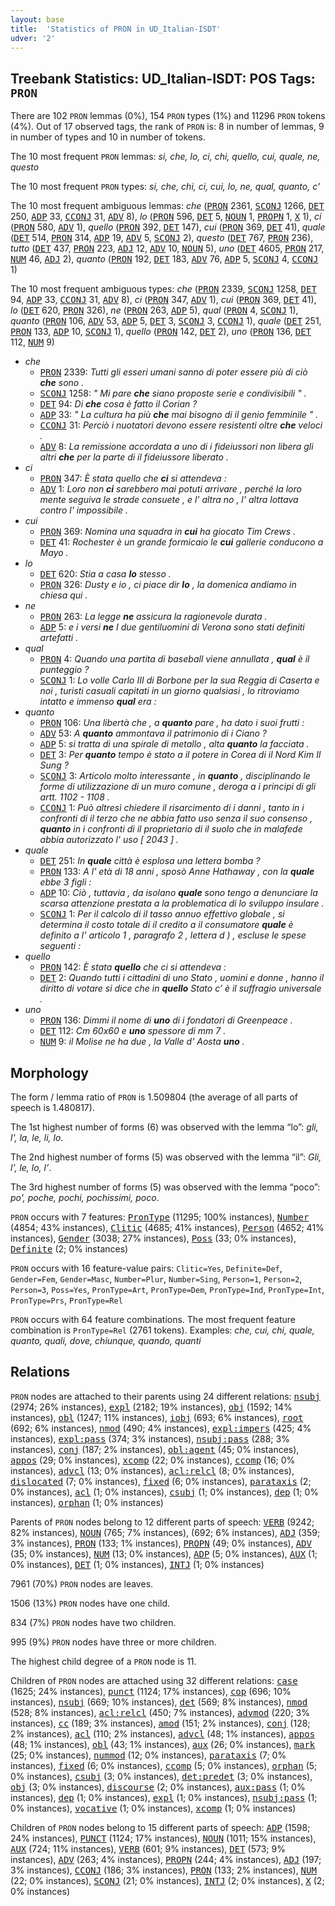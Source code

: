 ```yaml
---
layout: base
title:  'Statistics of PRON in UD_Italian-ISDT'
udver: '2'
---
```


## Treebank Statistics: UD_Italian-ISDT: POS Tags: `PRON`

There are 102 `PRON` lemmas (0%), 154 `PRON` types (1%) and 11296 `PRON` tokens (4%).
Out of 17 observed tags, the rank of `PRON` is: 8 in number of lemmas, 9 in number of types and 10 in number of tokens.

The 10 most frequent `PRON` lemmas: <em>si, che, lo, ci, chi, quello, cui, quale, ne, questo</em>

The 10 most frequent `PRON` types:  <em>si, che, chi, ci, cui, lo, ne, qual, quanto, c'</em>

The 10 most frequent ambiguous lemmas: <em>che</em> (<tt><a href="it_isdt-pos-PRON.html">PRON</a></tt> 2361, <tt><a href="it_isdt-pos-SCONJ.html">SCONJ</a></tt> 1266, <tt><a href="it_isdt-pos-DET.html">DET</a></tt> 250, <tt><a href="it_isdt-pos-ADP.html">ADP</a></tt> 33, <tt><a href="it_isdt-pos-CCONJ.html">CCONJ</a></tt> 31, <tt><a href="it_isdt-pos-ADV.html">ADV</a></tt> 8), <em>lo</em> (<tt><a href="it_isdt-pos-PRON.html">PRON</a></tt> 596, <tt><a href="it_isdt-pos-DET.html">DET</a></tt> 5, <tt><a href="it_isdt-pos-NOUN.html">NOUN</a></tt> 1, <tt><a href="it_isdt-pos-PROPN.html">PROPN</a></tt> 1, <tt><a href="it_isdt-pos-X.html">X</a></tt> 1), <em>ci</em> (<tt><a href="it_isdt-pos-PRON.html">PRON</a></tt> 580, <tt><a href="it_isdt-pos-ADV.html">ADV</a></tt> 1), <em>quello</em> (<tt><a href="it_isdt-pos-PRON.html">PRON</a></tt> 392, <tt><a href="it_isdt-pos-DET.html">DET</a></tt> 147), <em>cui</em> (<tt><a href="it_isdt-pos-PRON.html">PRON</a></tt> 369, <tt><a href="it_isdt-pos-DET.html">DET</a></tt> 41), <em>quale</em> (<tt><a href="it_isdt-pos-DET.html">DET</a></tt> 514, <tt><a href="it_isdt-pos-PRON.html">PRON</a></tt> 314, <tt><a href="it_isdt-pos-ADP.html">ADP</a></tt> 19, <tt><a href="it_isdt-pos-ADV.html">ADV</a></tt> 5, <tt><a href="it_isdt-pos-SCONJ.html">SCONJ</a></tt> 2), <em>questo</em> (<tt><a href="it_isdt-pos-DET.html">DET</a></tt> 767, <tt><a href="it_isdt-pos-PRON.html">PRON</a></tt> 236), <em>tutto</em> (<tt><a href="it_isdt-pos-DET.html">DET</a></tt> 437, <tt><a href="it_isdt-pos-PRON.html">PRON</a></tt> 223, <tt><a href="it_isdt-pos-ADJ.html">ADJ</a></tt> 12, <tt><a href="it_isdt-pos-ADV.html">ADV</a></tt> 10, <tt><a href="it_isdt-pos-NOUN.html">NOUN</a></tt> 5), <em>uno</em> (<tt><a href="it_isdt-pos-DET.html">DET</a></tt> 4605, <tt><a href="it_isdt-pos-PRON.html">PRON</a></tt> 217, <tt><a href="it_isdt-pos-NUM.html">NUM</a></tt> 46, <tt><a href="it_isdt-pos-ADJ.html">ADJ</a></tt> 2), <em>quanto</em> (<tt><a href="it_isdt-pos-PRON.html">PRON</a></tt> 192, <tt><a href="it_isdt-pos-DET.html">DET</a></tt> 183, <tt><a href="it_isdt-pos-ADV.html">ADV</a></tt> 76, <tt><a href="it_isdt-pos-ADP.html">ADP</a></tt> 5, <tt><a href="it_isdt-pos-SCONJ.html">SCONJ</a></tt> 4, <tt><a href="it_isdt-pos-CCONJ.html">CCONJ</a></tt> 1)

The 10 most frequent ambiguous types:  <em>che</em> (<tt><a href="it_isdt-pos-PRON.html">PRON</a></tt> 2339, <tt><a href="it_isdt-pos-SCONJ.html">SCONJ</a></tt> 1258, <tt><a href="it_isdt-pos-DET.html">DET</a></tt> 94, <tt><a href="it_isdt-pos-ADP.html">ADP</a></tt> 33, <tt><a href="it_isdt-pos-CCONJ.html">CCONJ</a></tt> 31, <tt><a href="it_isdt-pos-ADV.html">ADV</a></tt> 8), <em>ci</em> (<tt><a href="it_isdt-pos-PRON.html">PRON</a></tt> 347, <tt><a href="it_isdt-pos-ADV.html">ADV</a></tt> 1), <em>cui</em> (<tt><a href="it_isdt-pos-PRON.html">PRON</a></tt> 369, <tt><a href="it_isdt-pos-DET.html">DET</a></tt> 41), <em>lo</em> (<tt><a href="it_isdt-pos-DET.html">DET</a></tt> 620, <tt><a href="it_isdt-pos-PRON.html">PRON</a></tt> 326), <em>ne</em> (<tt><a href="it_isdt-pos-PRON.html">PRON</a></tt> 263, <tt><a href="it_isdt-pos-ADP.html">ADP</a></tt> 5), <em>qual</em> (<tt><a href="it_isdt-pos-PRON.html">PRON</a></tt> 4, <tt><a href="it_isdt-pos-SCONJ.html">SCONJ</a></tt> 1), <em>quanto</em> (<tt><a href="it_isdt-pos-PRON.html">PRON</a></tt> 106, <tt><a href="it_isdt-pos-ADV.html">ADV</a></tt> 53, <tt><a href="it_isdt-pos-ADP.html">ADP</a></tt> 5, <tt><a href="it_isdt-pos-DET.html">DET</a></tt> 3, <tt><a href="it_isdt-pos-SCONJ.html">SCONJ</a></tt> 3, <tt><a href="it_isdt-pos-CCONJ.html">CCONJ</a></tt> 1), <em>quale</em> (<tt><a href="it_isdt-pos-DET.html">DET</a></tt> 251, <tt><a href="it_isdt-pos-PRON.html">PRON</a></tt> 133, <tt><a href="it_isdt-pos-ADP.html">ADP</a></tt> 10, <tt><a href="it_isdt-pos-SCONJ.html">SCONJ</a></tt> 1), <em>quello</em> (<tt><a href="it_isdt-pos-PRON.html">PRON</a></tt> 142, <tt><a href="it_isdt-pos-DET.html">DET</a></tt> 2), <em>uno</em> (<tt><a href="it_isdt-pos-PRON.html">PRON</a></tt> 136, <tt><a href="it_isdt-pos-DET.html">DET</a></tt> 112, <tt><a href="it_isdt-pos-NUM.html">NUM</a></tt> 9)


* <em>che</em>
  * <tt><a href="it_isdt-pos-PRON.html">PRON</a></tt> 2339: <em>Tutti gli esseri umani sanno di poter essere più di ciò <b>che</b> sono .</em>
  * <tt><a href="it_isdt-pos-SCONJ.html">SCONJ</a></tt> 1258: <em>" Mi pare <b>che</b> siano proposte serie e condivisibili " .</em>
  * <tt><a href="it_isdt-pos-DET.html">DET</a></tt> 94: <em>Di <b>che</b> cosa è fatto il Corian ?</em>
  * <tt><a href="it_isdt-pos-ADP.html">ADP</a></tt> 33: <em>" La cultura ha più <b>che</b> mai bisogno di il genio femminile " .</em>
  * <tt><a href="it_isdt-pos-CCONJ.html">CCONJ</a></tt> 31: <em>Perciò i nuotatori devono essere resistenti oltre <b>che</b> veloci .</em>
  * <tt><a href="it_isdt-pos-ADV.html">ADV</a></tt> 8: <em>La remissione accordata a uno di i fideiussori non libera gli altri <b>che</b> per la parte di il fideiussore liberato .</em>
* <em>ci</em>
  * <tt><a href="it_isdt-pos-PRON.html">PRON</a></tt> 347: <em>È stata quello che <b>ci</b> si attendeva :</em>
  * <tt><a href="it_isdt-pos-ADV.html">ADV</a></tt> 1: <em>Loro non <b>ci</b> sarebbero mai potuti arrivare , perché la loro mente seguiva le strade consuete , e l' altra no , l' altra lottava contro l' impossibile .</em>
* <em>cui</em>
  * <tt><a href="it_isdt-pos-PRON.html">PRON</a></tt> 369: <em>Nomina una squadra in <b>cui</b> ha giocato Tim Crews .</em>
  * <tt><a href="it_isdt-pos-DET.html">DET</a></tt> 41: <em>Rochester è un grande formicaio le <b>cui</b> gallerie conducono a Mayo .</em>
* <em>lo</em>
  * <tt><a href="it_isdt-pos-DET.html">DET</a></tt> 620: <em>Stia a casa <b>lo</b> stesso .</em>
  * <tt><a href="it_isdt-pos-PRON.html">PRON</a></tt> 326: <em>Dusty e io , ci piace dir <b>lo</b> , la domenica andiamo in chiesa qui .</em>
* <em>ne</em>
  * <tt><a href="it_isdt-pos-PRON.html">PRON</a></tt> 263: <em>La legge <b>ne</b> assicura la ragionevole durata .</em>
  * <tt><a href="it_isdt-pos-ADP.html">ADP</a></tt> 5: <em>e i versi <b>ne</b> I due gentiluomini di Verona sono stati definiti artefatti .</em>
* <em>qual</em>
  * <tt><a href="it_isdt-pos-PRON.html">PRON</a></tt> 4: <em>Quando una partita di baseball viene annullata , <b>qual</b> è il punteggio ?</em>
  * <tt><a href="it_isdt-pos-SCONJ.html">SCONJ</a></tt> 1: <em>Lo volle Carlo III di Borbone per la sua Reggia di Caserta e noi , turisti casuali capitati in un giorno qualsiasi , lo ritroviamo intatto e immenso <b>qual</b> era :</em>
* <em>quanto</em>
  * <tt><a href="it_isdt-pos-PRON.html">PRON</a></tt> 106: <em>Una libertà che , a <b>quanto</b> pare , ha dato i suoi frutti :</em>
  * <tt><a href="it_isdt-pos-ADV.html">ADV</a></tt> 53: <em>A <b>quanto</b> ammontava il patrimonio di i Ciano ?</em>
  * <tt><a href="it_isdt-pos-ADP.html">ADP</a></tt> 5: <em>si tratta di una spirale di metallo , alta <b>quanto</b> la facciata .</em>
  * <tt><a href="it_isdt-pos-DET.html">DET</a></tt> 3: <em>Per <b>quanto</b> tempo è stato a il potere in Corea di il Nord Kim Il Sung ?</em>
  * <tt><a href="it_isdt-pos-SCONJ.html">SCONJ</a></tt> 3: <em>Articolo molto interessante , in <b>quanto</b> , disciplinando le forme di utilizzazione di un muro comune , deroga a i principi di gli artt. 1102 - 1108 .</em>
  * <tt><a href="it_isdt-pos-CCONJ.html">CCONJ</a></tt> 1: <em>Può altresì chiedere il risarcimento di i danni , tanto in i confronti di il terzo che ne abbia fatto uso senza il suo consenso , <b>quanto</b> in i confronti di il proprietario di il suolo che in malafede abbia autorizzato l' uso [ 2043 ] .</em>
* <em>quale</em>
  * <tt><a href="it_isdt-pos-DET.html">DET</a></tt> 251: <em>In <b>quale</b> città è esplosa una lettera bomba ?</em>
  * <tt><a href="it_isdt-pos-PRON.html">PRON</a></tt> 133: <em>A l' età di 18 anni , sposò Anne Hathaway , con la <b>quale</b> ebbe 3 figli :</em>
  * <tt><a href="it_isdt-pos-ADP.html">ADP</a></tt> 10: <em>Ciò , tuttavia , da isolano <b>quale</b> sono tengo a denunciare la scarsa attenzione prestata a la problematica di lo sviluppo insulare .</em>
  * <tt><a href="it_isdt-pos-SCONJ.html">SCONJ</a></tt> 1: <em>Per il calcolo di il tasso annuo effettivo globale , si determina il costo totale di il credito a il consumatore <b>quale</b> è definito a l' articolo 1 , paragrafo 2 , lettera d ) , escluse le spese seguenti :</em>
* <em>quello</em>
  * <tt><a href="it_isdt-pos-PRON.html">PRON</a></tt> 142: <em>È stata <b>quello</b> che ci si attendeva :</em>
  * <tt><a href="it_isdt-pos-DET.html">DET</a></tt> 2: <em>Quando tutti i cittadini di uno Stato , uomini e donne , hanno il diritto di votare si dice che in <b>quello</b> Stato c’ è il suffragio universale .</em>
* <em>uno</em>
  * <tt><a href="it_isdt-pos-PRON.html">PRON</a></tt> 136: <em>Dimmi il nome di <b>uno</b> di i fondatori di Greenpeace .</em>
  * <tt><a href="it_isdt-pos-DET.html">DET</a></tt> 112: <em>Cm 60x60 e <b>uno</b> spessore di mm 7 .</em>
  * <tt><a href="it_isdt-pos-NUM.html">NUM</a></tt> 9: <em>il Molise ne ha due , la Valle d' Aosta <b>uno</b> .</em>

## Morphology

The form / lemma ratio of `PRON` is 1.509804 (the average of all parts of speech is 1.480817).

The 1st highest number of forms (6) was observed with the lemma “lo”: <em>gli, l', la, le, li, lo</em>.

The 2nd highest number of forms (5) was observed with the lemma “il”: <em>Gli, l', le, lo, l’</em>.

The 3rd highest number of forms (5) was observed with the lemma “poco”: <em>po', poche, pochi, pochissimi, poco</em>.

`PRON` occurs with 7 features: <tt><a href="it_isdt-feat-PronType.html">PronType</a></tt> (11295; 100% instances), <tt><a href="it_isdt-feat-Number.html">Number</a></tt> (4854; 43% instances), <tt><a href="it_isdt-feat-Clitic.html">Clitic</a></tt> (4685; 41% instances), <tt><a href="it_isdt-feat-Person.html">Person</a></tt> (4652; 41% instances), <tt><a href="it_isdt-feat-Gender.html">Gender</a></tt> (3038; 27% instances), <tt><a href="it_isdt-feat-Poss.html">Poss</a></tt> (33; 0% instances), <tt><a href="it_isdt-feat-Definite.html">Definite</a></tt> (2; 0% instances)

`PRON` occurs with 16 feature-value pairs: `Clitic=Yes`, `Definite=Def`, `Gender=Fem`, `Gender=Masc`, `Number=Plur`, `Number=Sing`, `Person=1`, `Person=2`, `Person=3`, `Poss=Yes`, `PronType=Art`, `PronType=Dem`, `PronType=Ind`, `PronType=Int`, `PronType=Prs`, `PronType=Rel`

`PRON` occurs with 64 feature combinations.
The most frequent feature combination is `PronType=Rel` (2761 tokens).
Examples: <em>che, cui, chi, quale, quanto, quali, dove, chiunque, quando, quanti</em>


## Relations

`PRON` nodes are attached to their parents using 24 different relations: <tt><a href="it_isdt-dep-nsubj.html">nsubj</a></tt> (2974; 26% instances), <tt><a href="it_isdt-dep-expl.html">expl</a></tt> (2182; 19% instances), <tt><a href="it_isdt-dep-obj.html">obj</a></tt> (1592; 14% instances), <tt><a href="it_isdt-dep-obl.html">obl</a></tt> (1247; 11% instances), <tt><a href="it_isdt-dep-iobj.html">iobj</a></tt> (693; 6% instances), <tt><a href="it_isdt-dep-root.html">root</a></tt> (692; 6% instances), <tt><a href="it_isdt-dep-nmod.html">nmod</a></tt> (490; 4% instances), <tt><a href="it_isdt-dep-expl-impers.html">expl:impers</a></tt> (425; 4% instances), <tt><a href="it_isdt-dep-expl-pass.html">expl:pass</a></tt> (374; 3% instances), <tt><a href="it_isdt-dep-nsubj-pass.html">nsubj:pass</a></tt> (288; 3% instances), <tt><a href="it_isdt-dep-conj.html">conj</a></tt> (187; 2% instances), <tt><a href="it_isdt-dep-obl-agent.html">obl:agent</a></tt> (45; 0% instances), <tt><a href="it_isdt-dep-appos.html">appos</a></tt> (29; 0% instances), <tt><a href="it_isdt-dep-xcomp.html">xcomp</a></tt> (22; 0% instances), <tt><a href="it_isdt-dep-ccomp.html">ccomp</a></tt> (16; 0% instances), <tt><a href="it_isdt-dep-advcl.html">advcl</a></tt> (13; 0% instances), <tt><a href="it_isdt-dep-acl-relcl.html">acl:relcl</a></tt> (8; 0% instances), <tt><a href="it_isdt-dep-dislocated.html">dislocated</a></tt> (7; 0% instances), <tt><a href="it_isdt-dep-fixed.html">fixed</a></tt> (6; 0% instances), <tt><a href="it_isdt-dep-parataxis.html">parataxis</a></tt> (2; 0% instances), <tt><a href="it_isdt-dep-acl.html">acl</a></tt> (1; 0% instances), <tt><a href="it_isdt-dep-csubj.html">csubj</a></tt> (1; 0% instances), <tt><a href="it_isdt-dep-dep.html">dep</a></tt> (1; 0% instances), <tt><a href="it_isdt-dep-orphan.html">orphan</a></tt> (1; 0% instances)

Parents of `PRON` nodes belong to 12 different parts of speech: <tt><a href="it_isdt-pos-VERB.html">VERB</a></tt> (9242; 82% instances), <tt><a href="it_isdt-pos-NOUN.html">NOUN</a></tt> (765; 7% instances),  (692; 6% instances), <tt><a href="it_isdt-pos-ADJ.html">ADJ</a></tt> (359; 3% instances), <tt><a href="it_isdt-pos-PRON.html">PRON</a></tt> (133; 1% instances), <tt><a href="it_isdt-pos-PROPN.html">PROPN</a></tt> (49; 0% instances), <tt><a href="it_isdt-pos-ADV.html">ADV</a></tt> (35; 0% instances), <tt><a href="it_isdt-pos-NUM.html">NUM</a></tt> (13; 0% instances), <tt><a href="it_isdt-pos-ADP.html">ADP</a></tt> (5; 0% instances), <tt><a href="it_isdt-pos-AUX.html">AUX</a></tt> (1; 0% instances), <tt><a href="it_isdt-pos-DET.html">DET</a></tt> (1; 0% instances), <tt><a href="it_isdt-pos-INTJ.html">INTJ</a></tt> (1; 0% instances)

7961 (70%) `PRON` nodes are leaves.

1506 (13%) `PRON` nodes have one child.

834 (7%) `PRON` nodes have two children.

995 (9%) `PRON` nodes have three or more children.

The highest child degree of a `PRON` node is 11.

Children of `PRON` nodes are attached using 32 different relations: <tt><a href="it_isdt-dep-case.html">case</a></tt> (1625; 24% instances), <tt><a href="it_isdt-dep-punct.html">punct</a></tt> (1124; 17% instances), <tt><a href="it_isdt-dep-cop.html">cop</a></tt> (696; 10% instances), <tt><a href="it_isdt-dep-nsubj.html">nsubj</a></tt> (669; 10% instances), <tt><a href="it_isdt-dep-det.html">det</a></tt> (569; 8% instances), <tt><a href="it_isdt-dep-nmod.html">nmod</a></tt> (528; 8% instances), <tt><a href="it_isdt-dep-acl-relcl.html">acl:relcl</a></tt> (450; 7% instances), <tt><a href="it_isdt-dep-advmod.html">advmod</a></tt> (220; 3% instances), <tt><a href="it_isdt-dep-cc.html">cc</a></tt> (189; 3% instances), <tt><a href="it_isdt-dep-amod.html">amod</a></tt> (151; 2% instances), <tt><a href="it_isdt-dep-conj.html">conj</a></tt> (128; 2% instances), <tt><a href="it_isdt-dep-acl.html">acl</a></tt> (110; 2% instances), <tt><a href="it_isdt-dep-advcl.html">advcl</a></tt> (48; 1% instances), <tt><a href="it_isdt-dep-appos.html">appos</a></tt> (48; 1% instances), <tt><a href="it_isdt-dep-obl.html">obl</a></tt> (43; 1% instances), <tt><a href="it_isdt-dep-aux.html">aux</a></tt> (26; 0% instances), <tt><a href="it_isdt-dep-mark.html">mark</a></tt> (25; 0% instances), <tt><a href="it_isdt-dep-nummod.html">nummod</a></tt> (12; 0% instances), <tt><a href="it_isdt-dep-parataxis.html">parataxis</a></tt> (7; 0% instances), <tt><a href="it_isdt-dep-fixed.html">fixed</a></tt> (6; 0% instances), <tt><a href="it_isdt-dep-ccomp.html">ccomp</a></tt> (5; 0% instances), <tt><a href="it_isdt-dep-orphan.html">orphan</a></tt> (5; 0% instances), <tt><a href="it_isdt-dep-csubj.html">csubj</a></tt> (3; 0% instances), <tt><a href="it_isdt-dep-det-predet.html">det:predet</a></tt> (3; 0% instances), <tt><a href="it_isdt-dep-obj.html">obj</a></tt> (3; 0% instances), <tt><a href="it_isdt-dep-discourse.html">discourse</a></tt> (2; 0% instances), <tt><a href="it_isdt-dep-aux-pass.html">aux:pass</a></tt> (1; 0% instances), <tt><a href="it_isdt-dep-dep.html">dep</a></tt> (1; 0% instances), <tt><a href="it_isdt-dep-expl.html">expl</a></tt> (1; 0% instances), <tt><a href="it_isdt-dep-nsubj-pass.html">nsubj:pass</a></tt> (1; 0% instances), <tt><a href="it_isdt-dep-vocative.html">vocative</a></tt> (1; 0% instances), <tt><a href="it_isdt-dep-xcomp.html">xcomp</a></tt> (1; 0% instances)

Children of `PRON` nodes belong to 15 different parts of speech: <tt><a href="it_isdt-pos-ADP.html">ADP</a></tt> (1598; 24% instances), <tt><a href="it_isdt-pos-PUNCT.html">PUNCT</a></tt> (1124; 17% instances), <tt><a href="it_isdt-pos-NOUN.html">NOUN</a></tt> (1011; 15% instances), <tt><a href="it_isdt-pos-AUX.html">AUX</a></tt> (724; 11% instances), <tt><a href="it_isdt-pos-VERB.html">VERB</a></tt> (601; 9% instances), <tt><a href="it_isdt-pos-DET.html">DET</a></tt> (573; 9% instances), <tt><a href="it_isdt-pos-ADV.html">ADV</a></tt> (263; 4% instances), <tt><a href="it_isdt-pos-PROPN.html">PROPN</a></tt> (244; 4% instances), <tt><a href="it_isdt-pos-ADJ.html">ADJ</a></tt> (197; 3% instances), <tt><a href="it_isdt-pos-CCONJ.html">CCONJ</a></tt> (186; 3% instances), <tt><a href="it_isdt-pos-PRON.html">PRON</a></tt> (133; 2% instances), <tt><a href="it_isdt-pos-NUM.html">NUM</a></tt> (22; 0% instances), <tt><a href="it_isdt-pos-SCONJ.html">SCONJ</a></tt> (21; 0% instances), <tt><a href="it_isdt-pos-INTJ.html">INTJ</a></tt> (2; 0% instances), <tt><a href="it_isdt-pos-X.html">X</a></tt> (2; 0% instances)


